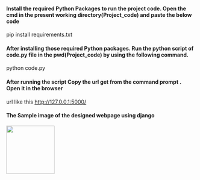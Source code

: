 #### Install the required Python Packages to run the project code. Open the cmd in the present working directory(Project_code) and paste the below code
pip install requirements.txt

####  After installing those required Python packages. Run the python script of code.py file in the pwd(Project_code) by using the following command.
python code.py

####  After running the script Copy the url get from the command prompt . Open it in the browser
url like this http://127.0.0.1:5000/ 

####  The Sample image of the designed webpage using django

<img src="Machine_Learning/Deep_Learning/NLP_Projects/2022/Claims_prediction/Sample_webpage_pic.png" width="128"/>



